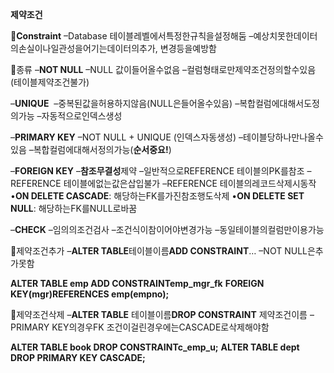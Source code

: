 **제약조건**

**Constraint**
–Database 테이블레벨에서특정한규칙을설정해둠
–예상치못한데이터의손실이나일관성을어기는데이터의추가, 변경등을예방함

종류
–**NOT NULL**
	–NULL 값이들어올수없음
	–컬럼형태로만제약조건정의할수있음(테이블제약조건불가)
	
–**UNIQUE** 
	–중복된값을허용하지않음(NULL은들어올수있음)
	–복합컬럼에대해서도정의가능
	–자동적으로인덱스생성
	
–**PRIMARY KEY**
	–NOT NULL + UNIQUE (인덱스자동생성)
	–테이블당하나만나올수있음
	–복합컬럼에대해서정의가능(**순서중요!**)
	
–**FOREIGN KEY**
	–**참조무결성**제약
	–일반적으로REFERENCE 테이블의PK를참조
	–REFERENCE 테이블에없는값은삽입불가
	–REFERENCE 테이블의레코드삭제시동작
		•**ON DELETE CASCADE**: 해당하는FK를가진참조행도삭제
		•**ON DELETE SET NULL**: 해당하는FK를NULL로바꿈
		
–**CHECK**
	–임의의조건검사
	–조건식이참이어야변경가능
	–동일테이블의컬럼만이용가능

  

제약조건추가
–**ALTER TABLE**테이블이름**ADD CONSTRAINT**…
–NOT NULL은추가못함

**ALTER TABLE emp ADD CONSTRAINTemp_mgr_fk**
**FOREIGN KEY(mgr)REFERENCES emp(empno);**

제약조건삭제
–**ALTER TABLE** 테이블이름**DROP CONSTRAINT** 제약조건이름
–PRIMARY KEY의경우FK 조건이걸린경우에는CASCADE로삭제해야함

**ALTER TABLE book DROP CONSTRAINTc_emp_u;**
**ALTER TABLE dept DROP PRIMARY KEY CASCADE;**
  
